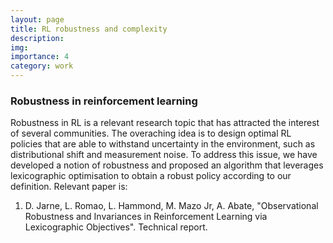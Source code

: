 ```yaml
---
layout: page
title: RL robustness and complexity 
description:
img:
importance: 4
category: work
---
```


### Robustness in reinforcement learning

Robustness in RL is a relevant research topic that has attracted the interest of several communities. The overaching idea is to design optimal RL policies that are able to withstand uncertainty in the environment, such as distributional shift and measurement noise. To address this issue, we have developed a notion of robustness and proposed an algorithm that leverages lexicographic optimisation to obtain a robust policy according to our definition. Relevant paper is:

1. D. Jarne, L. Romao, L. Hammond, M. Mazo Jr, A. Abate, "Observational Robustness and Invariances in Reinforcement Learning via Lexicographic Objectives". Technical report. 


